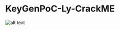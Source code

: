 # KeyGenPoC-Ly-CrackME
![alt text](https://3.bp.blogspot.com/-UoOGDmVWgE0/WmWK38JD0fI/AAAAAAAAC3g/pVcgwNm-63IwI3WmfIT6dBSdDDb31gu6gCLcBGAs/s1600/fixmeEASTER_EGGS.gif)
